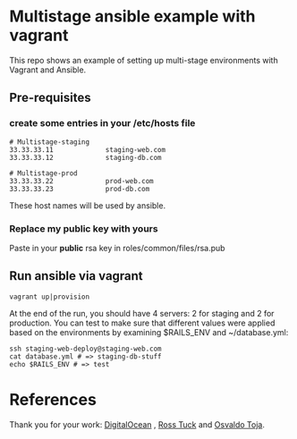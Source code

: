 # Multistage ansible example with vagrant

This repo shows an example of setting up multi-stage environments with Vagrant and Ansible.

## Pre-requisites

### create some entries in your /etc/hosts file

```
# Multistage-staging
33.33.33.11             staging-web.com
33.33.33.12             staging-db.com
 
# Multistage-prod
33.33.33.22             prod-web.com
33.33.33.23             prod-db.com
```
These host names will be used by ansible.

### Replace my public key with yours

Paste in your __public__ rsa key in roles/common/files/rsa.pub
 
## Run ansible via vagrant

```
vagrant up|provision
```
At the end of the run, you should have 4 servers: 2 for staging and 2 for production.
You can test to make sure that different values were applied based on the environments by examining $RAILS_ENV and ~/database.yml:
 
```
ssh staging-web-deploy@staging-web.com
cat database.yml # => staging-db-stuff
echo $RAILS_ENV # => test
```

# References

Thank you for your work:
 [DigitalOcean](https://www.digitalocean.com/community/tutorials/how-to-manage-multistage-environments-with-ansible)
, [Ross Tuck](http://rosstuck.com/multistage-environments-with-ansible/) and [Osvaldo Toja](http://toja.io/using-host-and-group-vars-files-in-ansible/).
